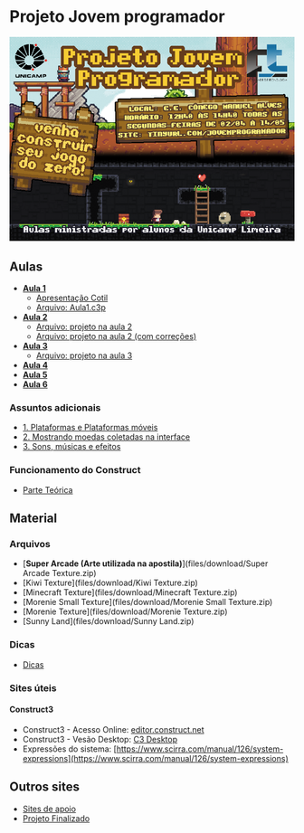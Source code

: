 # Projeto Jovem programador

![](webimages/projeto-jp.png)



## Aulas

* [**Aula 1**](files/aulas/aula1.html)
  * [Apresentação Cotil](files/pdf/apresentacao_do_cotil.pdf)
  * [Arquivo: Aula1.c3p](files\projects\Aula1.c3p)
* [**Aula 2**](files/aulas/aula2.html)
  * [Arquivo: projeto na aula 2](files\projects\Aula2_arq1.c3p)
  * [Arquivo: projeto na aula 2 (com correções)](files\projects\Aula2_arq2.c3p)
* [**Aula 3**](files/aulas/aula3.html)
  * [Arquivo: projeto na aula 3](files\projects\Aula3.c3p)
* [**Aula 4**](files/aulas/aula4.html)
* [**Aula 5**](files/aulas/aula5.html)
* [**Aula 6**](files/aulas/aula6.html)


###  Assuntos adicionais

* [1. Plataformas e Plataformas móveis](files/aulas/adicional_plataformas.html)
* [2. Mostrando moedas coletadas na interface](files/aulas/adicional_interface_1.html)
* [3. Sons, músicas e efeitos](files/aulas/adicional_sons.html)


### Funcionamento do Construct  
* [Parte Teórica](files/aulas/teorico.html)

## Material

### Arquivos
* [**Super Arcade (Arte utilizada na apostila)**](files/download/Super Arcade Texture.zip)
* [Kiwi Texture](files/download/Kiwi Texture.zip)
* [Minecraft Texture](files/download/Minecraft Texture.zip)
* [Morenie Small Texture](files/download/Morenie Small Texture.zip)
* [Morenie Texture](files/download/Morenie Texture.zip)
* [Sunny Land](files/download/Sunny Land.zip)



### Dicas
* [Dicas](files/aulas/dicas.html)

### Sites úteis

#### Construct3

* Construct3 - Acesso Online: [editor.construct.net](https://editor.construct.net)
* Construct3 - Vesão Desktop: [C3 Desktop](https://downloads.scirra.com/c3-desktop/win64/construct3-win64-c64-stable.zip)
* Expressões do sistema: [https://www.scirra.com/manual/126/system-expressions](https://www.scirra.com/manual/126/system-expressions)


## Outros sites

* [Sites de apoio](links_de_apoio.html)
* [Projeto Finalizado](files/projects/ProjetoFinalizado.c3p)












